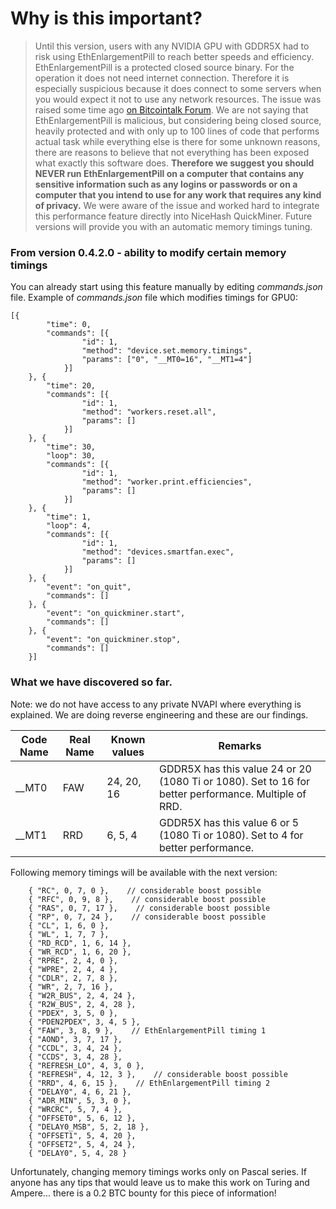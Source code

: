 # Why is this important? 
> Until this version, users with any NVIDIA GPU with GDDR5X had to risk using EthEnlargementPill to reach better speeds and efficiency. EthEnlargementPill is a protected closed source binary. For the operation it does not need internet connection. Therefore it is especially suspicious because it does connect to some servers when you would expect it not to use any network resources. The issue was raised some time ago [on Bitcointalk Forum](https://bitcointalk.org/index.php?topic=3370685.msg36788784#msg36788784). We are not saying that EthEnlargementPill is malicious, but considering being closed source, heavily protected and with only up to 100 lines of code that performs actual task while everything else is there for some unknown reasons, there are reasons to believe that not everything has been exposed what exactly this software does. **Therefore we suggest you should NEVER run EthEnlargementPill on a computer that contains any sensitive information such as any logins or passwords or on a computer that you intend to use for any work that requires any kind of privacy.** We were aware of the issue and worked hard to integrate this performance feature directly into NiceHash QuickMiner. Future versions will provide you with an automatic memory timings tuning.


### From version 0.4.2.0 - ability to modify certain memory timings 

You can already start using this feature manually by editing _commands.json_ file. Example of _commands.json_ file which modifies timings for GPU0:
```
[{
		"time": 0,
		"commands": [{
				"id": 1,
				"method": "device.set.memory.timings",
				"params": ["0", "__MT0=16", "__MT1=4"]
			}]
	}, {
		"time": 20,
		"commands": [{
				"id": 1,
				"method": "workers.reset.all",
				"params": []
			}]
	}, {
		"time": 30,
		"loop": 30,
		"commands": [{
				"id": 1,
				"method": "worker.print.efficiencies",
				"params": []
			}]
	}, {
		"time": 1,
		"loop": 4,
		"commands": [{
				"id": 1,
				"method": "devices.smartfan.exec",
				"params": []
			}]
	}, {
		"event": "on_quit",
		"commands": []
	}, {
		"event": "on_quickminer.start",
		"commands": []
	}, {
		"event": "on_quickminer.stop",
		"commands": []
	}]
```


### What we have discovered so far.

Note: we do not have access to any private NVAPI where everything is explained. We are doing reverse engineering and these are our findings.

Code Name | Real Name |Known values | Remarks
-----|-------|-------|----------
__MT0 | FAW | 24, 20, 16 | GDDR5X has this value 24 or 20 (1080 Ti or 1080). Set to 16 for better performance. Multiple of RRD.
__MT1 | RRD | 6, 5, 4 | GDDR5X has this value 6 or 5 (1080 Ti or 1080). Set to 4 for better performance.

Following memory timings will be available with the next version:
```
	{ "RC", 0, 7, 0 },    // considerable boost possible
	{ "RFC", 0, 9, 8 },    // considerable boost possible
	{ "RAS", 0, 7, 17 },    // considerable boost possible
	{ "RP", 0, 7, 24 },    // considerable boost possible
	{ "CL", 1, 6, 0 },
	{ "WL", 1, 7, 7 },
	{ "RD_RCD", 1, 6, 14 },
	{ "WR_RCD", 1, 6, 20 },
	{ "RPRE", 2, 4, 0 },
	{ "WPRE", 2, 4, 4 },
	{ "CDLR", 2, 7, 8 },
	{ "WR", 2, 7, 16 },
	{ "W2R_BUS", 2, 4, 24 },
	{ "R2W_BUS", 2, 4, 28 },
	{ "PDEX", 3, 5, 0 },
	{ "PDEN2PDEX", 3, 4, 5 },
	{ "FAW", 3, 8, 9 },    // EthEnlargementPill timing 1
	{ "AOND", 3, 7, 17 },
	{ "CCDL", 3, 4, 24 },
	{ "CCDS", 3, 4, 28 },
	{ "REFRESH_LO", 4, 3, 0 },
	{ "REFRESH", 4, 12, 3 },    // considerable boost possible
	{ "RRD", 4, 6, 15 },    // EthEnlargementPill timing 2
	{ "DELAY0", 4, 6, 21 },
	{ "ADR_MIN", 5, 3, 0 },
	{ "WRCRC", 5, 7, 4 },
	{ "OFFSET0", 5, 6, 12 },
	{ "DELAY0_MSB", 5, 2, 18 },
	{ "OFFSET1", 5, 4, 20 },
	{ "OFFSET2", 5, 4, 24 },
	{ "DELAY0", 5, 4, 28 }
```
Unfortunately, changing memory timings works only on Pascal series. If anyone has any tips that would leave us to make this work on Turing and Ampere... there is a 0.2 BTC bounty for this piece of information!